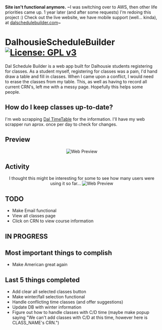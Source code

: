 **Site isn't functional anymore.** ~I was switching over to AWS, then other life priorities came up. 1 year later (and after some requests) I'm redoing this project :)
Check out the live website, we have mobile support (well... kinda), at [dalschedulebuilder.com](http://dalschedulebuilder.com)~ 

# DalhousieScheduleBuilder [![License: GPL v3](https://img.shields.io/badge/License-GPL%20v3-blue.svg)](https://www.gnu.org/licenses/gpl-3.0)
Dal Schedule Builder is a web app built for Dalhousie students registering for classes. As a student myself, registering for classes was a pain, I'd hand draw a table and fill in classes. When I came upon a conflict, I would need to erase the classes from my table. This, as well as  having to record all current CRN's, left me with a messy page. Hopefully this helps some people.

## How do I keep classes up-to-date?
I'm web scrapping [Dal TimeTable](https://dalonline.dal.ca/PROD/fysktime.P_DisplaySchedule) for the information. I'll have my web scrapper run aprox. once per day to check for changes.

## Preview
<p align="center">
  <img src="http://i.imgur.com/rBXzpbV.png" alt="Web Preview"/>
</p>

## Activity
<p align="center">
  I thought this might be interesting for some to see how many users were using it so far...
  <img src="https://i.imgur.com/7xmlE04.png" alt="Web Preview"/>
</p>


## TODO
* Make Email functional
* View all classes page
* Click on CRN to view course information

## IN PROGRESS

## Most important things to complish
* Make American great again



## Last 5 things completed
* Add clear all selected classes button
* Make winter/fall selection functional
* Handle conflicting time classes (and offer suggestions)
* Update DB with winter information
* Figure out how to handle classes with C/D time (maybe make popup saying "We can't add classes with C/D at this time, however here is CLASS_NAME's CRN.")
